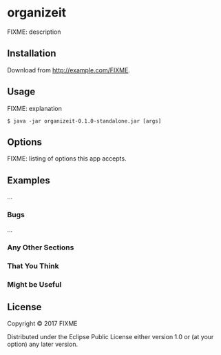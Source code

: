 # organizeit

FIXME: description

## Installation

Download from http://example.com/FIXME.

## Usage

FIXME: explanation

    $ java -jar organizeit-0.1.0-standalone.jar [args]

## Options

FIXME: listing of options this app accepts.

## Examples

...

### Bugs

...

### Any Other Sections
### That You Think
### Might be Useful

## License

Copyright © 2017 FIXME

Distributed under the Eclipse Public License either version 1.0 or (at
your option) any later version.
